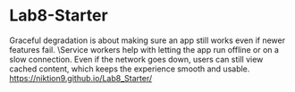 # Lab8-Starter
Graceful degradation is about making sure an app still works even if newer features fail. 
\\Service workers help with letting the app run offline or on a slow connection. Even if the network goes down, users can still view cached content, which keeps the experience smooth and usable.
https://niktion9.github.io/Lab8_Starter/ 
